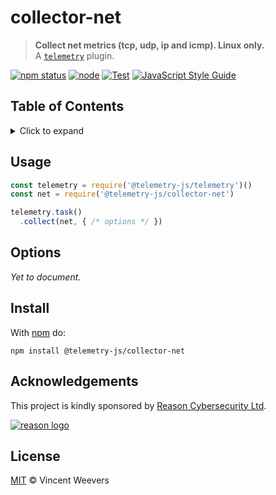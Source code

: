 # collector-net

> **Collect net metrics (tcp, udp, ip and icmp). Linux only.**  
> A [`telemetry`](https://github.com/telemetry-js/telemetry) plugin.

[![npm status](http://img.shields.io/npm/v/@telemetry-js/collector-net.svg)](https://www.npmjs.org/package/@telemetry-js/collector-net)
[![node](https://img.shields.io/node/v/@telemetry-js/collector-net.svg)](https://www.npmjs.org/package/@telemetry-js/collector-net)
[![Test](https://github.com/telemetry-js/collector-net/workflows/Test/badge.svg?branch=main)](https://github.com/telemetry-js/collector-net/actions)
[![JavaScript Style Guide](https://img.shields.io/badge/code_style-standard-brightgreen.svg)](https://standardjs.com)

## Table of Contents

<details><summary>Click to expand</summary>

- [Usage](#usage)
- [Options](#options)
- [Install](#install)
- [Acknowledgements](#acknowledgements)
- [License](#license)

</details>

## Usage

```js
const telemetry = require('@telemetry-js/telemetry')()
const net = require('@telemetry-js/collector-net')

telemetry.task()
  .collect(net, { /* options */ })
```

## Options

_Yet to document._

## Install

With [npm](https://npmjs.org) do:

```
npm install @telemetry-js/collector-net
```

## Acknowledgements

This project is kindly sponsored by [Reason Cybersecurity Ltd](https://reasonsecurity.com).

[![reason logo](https://cdn.reasonsecurity.com/github-assets/reason_signature_logo.png)](https://reasonsecurity.com)

## License

[MIT](LICENSE) © Vincent Weevers
